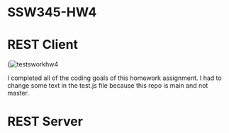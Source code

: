 # SSW345-HW4

# REST Client

(![testsworkhw4](https://user-images.githubusercontent.com/45805171/112774878-094bcc80-9009-11eb-8a97-c68da6b66482.PNG)

I completed all of the coding goals of this homework assignment. I had to change some text in the test.js file because this repo is main and not master.

# REST Server

